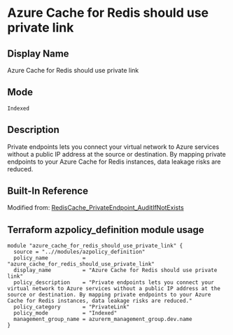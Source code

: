 # Azure Cache for Redis should use private link

## Display Name

Azure Cache for Redis should use private link

## Mode

`Indexed`

## Description

Private endpoints lets you connect your virtual network to Azure services without a public IP address at the source or destination. By mapping private endpoints to your Azure Cache for Redis instances, data leakage risks are reduced.

## Built-In Reference

Modified from: [RedisCache_PrivateEndpoint_AuditIfNotExists](https://github.com/Azure/azure-policy/blob/master/built-in-policies/policyDefinitions/Cache/RedisCache_PrivateEndpoint_AuditIfNotExists.json)

Terraform azpolicy_definition module usage
-----

```hcl
module "azure_cache_for_redis_should_use_private_link" {
  source = "..//modules/azpolicy_definition"
  policy_name           = "azure_cache_for_redis_should_use_private_link"
  display_name          = "Azure Cache for Redis should use private link"
  policy_description    = "Private endpoints lets you connect your virtual network to Azure services without a public IP address at the source or destination. By mapping private endpoints to your Azure Cache for Redis instances, data leakage risks are reduced."
  policy_category       = "PrivateLink"
  policy_mode           = "Indexed"
  management_group_name = azurerm_management_group.dev.name
}
```
